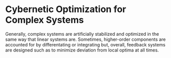 # Cybernetic Optimization for Complex Systems

Generally, complex systems are artificially stabilized and optimized in the same way that linear systems are. Sometimes, higher-order components are accounted for by differentating or integrating but, overall, feedback systems are designed such as to minimize deviation from local optima at all times.